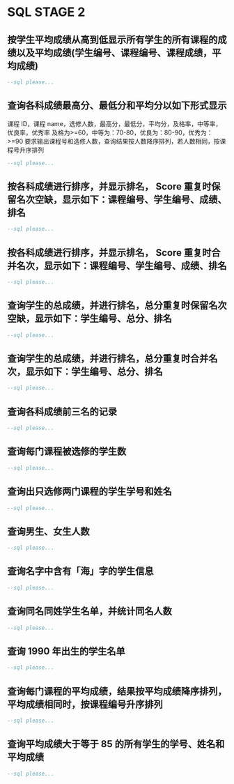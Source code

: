 # SQL STAGE 2



## 按学生平均成绩从高到低显示所有学生的所有课程的成绩以及平均成绩(学生编号、课程编号、课程成绩，平均成绩)

```sql
--sql please...

```

## 查询各科成绩最高分、最低分和平均分以如下形式显示

课程 ID，课程 name，选修人数，最高分，最低分，平均分，及格率，中等率，优良率，优秀率
   及格为>=60，中等为：70-80，优良为：80-90，优秀为：>=90
   要求输出课程号和选修人数，查询结果按人数降序排列，若人数相同，按课程号升序排列

```sql
--sql please...

```





## 按各科成绩进行排序，并显示排名， Score 重复时保留名次空缺，显示如下：课程编号、学生编号、成绩、排名

```sql
--sql please...

```

## 按各科成绩进行排序，并显示排名， Score 重复时合并名次，显示如下：课程编号、学生编号、成绩、排名

```sql
--sql please...

```
## 查询学生的总成绩，并进行排名，总分重复时保留名次空缺，显示如下：学生编号、总分、排名

```sql
--sql please...

```
## 查询学生的总成绩，并进行排名，总分重复时合并名次，显示如下：学生编号、总分、排名

```sql
--sql please...

```
## 查询各科成绩前三名的记录

```sql
--sql please...

```
## 查询每门课程被选修的学生数 

```sql
--sql please...

```
## 查询出只选修两门课程的学生学号和姓名 

```sql
--sql please...

```
## 查询男生、女生人数

```sql
--sql please...

```
## 查询名字中含有「海」字的学生信息

```sql
--sql please...

```
## 查询同名同姓学生名单，并统计同名人数

```sql
--sql please...

```
## 查询 1990 年出生的学生名单

```sql
--sql please...

```
## 查询每门课程的平均成绩，结果按平均成绩降序排列，平均成绩相同时，按课程编号升序排列

```sql
--sql please...

```
## 查询平均成绩大于等于 85 的所有学生的学号、姓名和平均成绩 

```sql
--sql please...

```